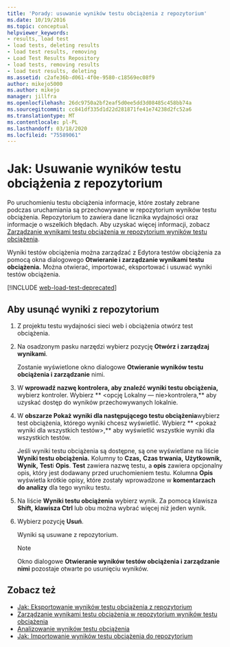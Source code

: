 ```yaml
---
title: 'Porady: usuwanie wyników testu obciążenia z repozytorium'
ms.date: 10/19/2016
ms.topic: conceptual
helpviewer_keywords:
- results, load test
- load tests, deleting results
- load test results, removing
- Load Test Results Repository
- load tests, removing results
- load test results, deleting
ms.assetid: c2afe36b-d061-4f0e-9580-c18569ec08f9
author: mikejo5000
ms.author: mikejo
manager: jillfra
ms.openlocfilehash: 26dc9750a2bf2eaf5d0ee5dd3d08485c458bb74a
ms.sourcegitcommit: cc841df335d1d22d281871fe41e74238d2fc52a6
ms.translationtype: MT
ms.contentlocale: pl-PL
ms.lasthandoff: 03/18/2020
ms.locfileid: "75589061"
---
```

# <a name="how-to-delete-load-test-results-from-a-repository"></a>Jak: Usuwanie wyników testu obciążenia z repozytorium

Po uruchomieniu testu obciążenia informacje, które zostały zebrane podczas uruchamiania są przechowywane w repozytorium wyników testu obciążenia. Repozytorium to zawiera dane licznika wydajności oraz informacje o wszelkich błędach. Aby uzyskać więcej informacji, zobacz [Zarządzanie wynikami testu obciążenia w repozytorium wyników testu obciążenia](../test/manage-load-test-results-in-the-load-test-results-repository.md).

Wyniki testów obciążenia można zarządzać z Edytora testów obciążenia za pomocą okna dialogowego **Otwieranie i zarządzanie wynikami testu obciążenia.** Można otwierać, importować, eksportować i usuwać wyniki testów obciążenia.

[!INCLUDE [web-load-test-deprecated](includes/web-load-test-deprecated.md)]

## <a name="to-delete-results-from-a-repository"></a>Aby usunąć wyniki z repozytorium

1. Z projektu testu wydajności sieci web i obciążenia otwórz test obciążenia.

2. Na osadzonym pasku narzędzi wybierz pozycję **Otwórz i zarządzaj wynikami**.

     Zostanie wyświetlone okno dialogowe **Otwieranie wyników testu obciążenia i zarządzanie** nimi.

3. W **wprowadź nazwę kontrolera, aby znaleźć wyniki testu obciążenia,** wybierz kontroler. Wybierz ** \<opcję Lokalny — nie>kontrolera,** aby uzyskać dostęp do wyników przechowywanych lokalnie.

4. W **obszarze Pokaż wyniki dla następującego testu obciążenia**wybierz test obciążenia, którego wyniki chcesz wyświetlić. Wybierz ** \<pokaż wyniki dla wszystkich testów>,** aby wyświetlić wszystkie wyniki dla wszystkich testów.

     Jeśli wyniki testu obciążenia są dostępne, są one wyświetlane na liście **Wyniki testu obciążenia.** Kolumny to **Czas,** **Czas trwania,** **Użytkownik,** **Wynik,** **Test**i **Opis**. **Test** zawiera nazwę testu, a **opis** zawiera opcjonalny opis, który jest dodawany przed uruchomieniem testu. Kolumna **Opis** wyświetla krótkie opisy, które zostały wprowadzone w **komentarzach do analizy** dla tego wyniku testu.

5. Na liście **Wyniki testu obciążenia** wybierz wynik. Za pomocą klawisza **Shift,** **klawisza Ctrl** lub obu można wybrać więcej niż jeden wynik.

6. Wybierz pozycję **Usuń**.

     Wyniki są usuwane z repozytorium.

    > [!NOTE]
    > Okno dialogowe **Otwieranie wyników testów obciążenia i zarządzanie nimi** pozostaje otwarte po usunięciu wyników.

## <a name="see-also"></a>Zobacz też

- [Jak: Eksportowanie wyników testu obciążenia z repozytorium](../test/how-to-export-load-test-results-from-a-repository.md)
- [Zarządzanie wynikami testu obciążenia w repozytorium wyników testu obciążenia](../test/manage-load-test-results-in-the-load-test-results-repository.md)
- [Analizowanie wyników testu obciążenia](../test/analyze-load-test-results-using-the-load-test-analyzer.md)
- [Jak: Importowanie wyników testu obciążenia do repozytorium](../test/how-to-import-load-test-results-into-a-repository.md)
